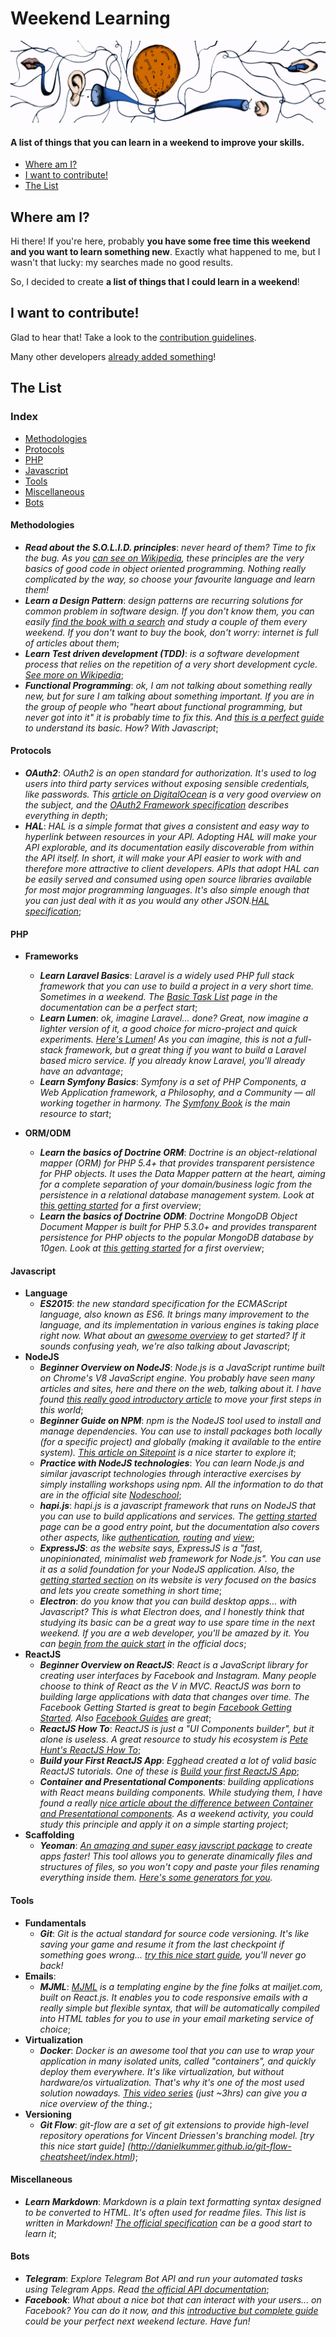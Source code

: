 # Weekend Learning

![](cover.jpg)

#### A list of things that you can learn in a weekend to improve your skills.

* [Where am I?](#where-am-i)
* [I want to contribute!](#i-want-to-contribute)
* [The List](#the-list)

## Where am I?

Hi there! If you're here, probably **you have some free time this weekend and you want to learn something new**. Exactly what happened to me, but I wasn't that lucky: my searches made no good results.

So, I decided to create **a list of things that I could learn in a weekend**!

## I want to contribute!

Glad to hear that! Take a look to the [contribution guidelines](CONTRIBUTING.md).

Many other developers [already added something](https://github.com/francescomalatesta/weekend-learning/graphs/contributors)!

## The List

### Index

- [Methodologies](#methodologies)
- [Protocols](#protocols)
- [PHP](#php)
- [Javascript](#javascript)
- [Tools](#tools)
- [Miscellaneous](#miscellaneous)
- [Bots](#bots)

#### Methodologies

- **_Read about the S.O.L.I.D. principles_**: *never heard of them? Time to fix the bug. As you [can see on Wikipedia](https://en.wikipedia.org/wiki/SOLID_(object-oriented_design)), these principles are the very basics of good code in object oriented programming. Nothing really complicated by the way, so choose your favourite language and learn them!*
- **_Learn a Design Pattern_**: *design patterns are recurring solutions for common problem in software design. If you don't know them, you can easily [find the book with a search](http://lmgtfy.com/?q=Design+Patterns%3A+Elements+of+Reusable+Object-Oriented+Software) and study a couple of them every weekend. If you don't want to buy the book, don't worry: internet is full of articles about them*;
- **_Learn Test driven development (TDD)_**: *is a software development process that relies on the repetition of a very short development cycle. [See more on Wikipedia](https://en.wikipedia.org/wiki/Test-driven_development)*;
- **_Functional Programming_**: *ok, I am not talking about something really new, but for sure I am talking about something important. If you are in the group of people who "heart about functional programming, but never got into it" it is probably time to fix this. And [this is a perfect guide](https://drboolean.gitbooks.io/mostly-adequate-guide/content/) to understand its basic. How? With Javascript*;

#### Protocols

- **_OAuth2_**: *OAuth2 is an open standard for authorization. It's used to log users into third party services without exposing sensible credentials, like passwords. This [article on DigitalOcean](https://www.digitalocean.com/community/tutorials/an-introduction-to-oauth-2) is a very good overview on the subject, and the [OAuth2 Framework specification](http://tools.ietf.org/html/rfc6749) describes everything in depth*;
- **_HAL_**: *HAL is a simple format that gives a consistent and easy way to hyperlink between resources in your API.
Adopting HAL will make your API explorable, and its documentation easily discoverable from within the API itself. In short, it will make your API easier to work with and therefore more attractive to client developers.
APIs that adopt HAL can be easily served and consumed using open source libraries available for most major programming languages. It's also simple enough that you can just deal with it as you would any other JSON.[HAL specification](http://stateless.co/hal_specification.html)*;

#### PHP

- **Frameworks**
  - **_Learn Laravel Basics_**: *Laravel is a widely used PHP full stack framework that you can use to build a project in a very short time. Sometimes in a weekend. The [Basic Task List](https://laravel.com/docs/5.2/quickstart) page in the documentation can be a perfect start*;
  - **_Learn Lumen_**: *ok, imagine Laravel... done? Great, now imagine a lighter version of it, a good choice for micro-project and quick experiments. [Here's Lumen](https://lumen.laravel.com/docs/5.2)! As you can imagine, this is not a full-stack framework, but a great thing if you want to build a Laravel based micro service. If you already know Laravel, you'll already have an advantage*;
  - **_Learn Symfony Basics_**: *Symfony is a set of PHP Components, a Web Application framework, a Philosophy, and a Community — all working together in harmony. The [Symfony Book](http://symfony.com/doc/current/book/index.html) is the main resource to start*;

- **ORM/ODM**
  - **_Learn the basics of Doctrine ORM_**: *Doctrine is an object-relational mapper (ORM) for PHP 5.4+ that provides transparent persistence for PHP objects. It uses the Data Mapper pattern at the heart, aiming for a complete separation of your domain/business logic from the persistence in a relational database management system. Look at [this getting started](http://docs.doctrine-project.org/projects/doctrine-orm/en/latest/tutorials/getting-started.html) for a first overview*;
  - **_Learn the basics of Doctrine ODM_**: *Doctrine MongoDB Object Document Mapper is built for PHP 5.3.0+ and provides transparent persistence for PHP objects to the popular MongoDB database by 10gen. Look at [this getting started](http://docs.doctrine-project.org/projects/doctrine-mongodb-odm/en/latest/tutorials/getting-started.html) for a first overview*;

#### Javascript

- **Language**
    - **_ES2015_**: *the new standard specification for the ECMAScript language, also known as ES6. It brings many improvement to the language, and its implementation in various engines is taking place right now. What about an [awesome overview](https://github.com/lukehoban/es6features) to get started? If it sounds confusing yeah, we're also talking about Javascript*;
- **NodeJS**
  - **_Beginner Overview on NodeJS_**: *Node.js is a JavaScript runtime built on Chrome's V8 JavaScript engine. You probably have seen many articles and sites, here and there on the web, talking about it. I have found [this really good introductory article](http://www.sitepoint.com/a-beginner-splurge-in-node-js/) to move your first steps in this world*;
  - **_Beginner Guide on NPM_**: *npm is the NodeJS tool used to install and manage dependencies. You can use to install packages both locally (for a specific project) and globally (making it available to the entire system). [This article on Sitepoint](http://www.sitepoint.com/beginners-guide-node-package-manager/) is a nice starter to explore it*;
  - **_Practice with NodeJS technologies_**: *You can learn Node.js and similar javascript technologies through interactive exercises by simply installing workshops using npm. All the information to do that are in the official site  [Nodeschool](http://nodeschool.io/)*;
  - **_hapi.js_**: *hapi.js is a javascript framework that runs on NodeJS that you can use to build applications and services. The [getting started](http://hapijs.com/tutorials) page can be a good entry point, but the documentation also covers other aspects, like [authentication](http://hapijs.com/tutorials/auth), [routing](http://hapijs.com/tutorials/routing) and [view](http://hapijs.com/tutorials/views)*;
  - **_ExpressJS_**: *as the website says, ExpressJS is a "fast, unopinionated, minimalist web framework for Node.js". You can use it as a solid foundation for your NodeJS application. Also, the [getting started section](http://expressjs.com/en/starter/installing.html) on its website is very focused on the basics and lets you create something in short time*;
  - **_Electron_**: *do you know that you can build desktop apps... with Javascript? This is what Electron does, and I honestly think that studying its basic can be a great way to use spare time in the next weekend. If you are a web developer, you'll be amazed by it. You can [begin from the quick start](http://electron.atom.io/docs/tutorial/quick-start/) in the official docs*;
- **ReactJS**
  - **_Beginner Overview on ReactJS_**: *React is a JavaScript library for creating user interfaces by Facebook and Instagram. Many people choose to think of React as the V in MVC. ReactJS was born to building large applications with data that changes over time. The Facebook Getting Started is great to begin [Facebook Getting Started](https://facebook.github.io/react/docs/getting-started.html). Also [Facebook Guides](https://facebook.github.io/react/docs/why-react.html) are great*;
  - **_ReactJS How To_**: *ReactJS is just a "UI Components builder", but it alone is useless. A great resource to study his ecosystem is [Pete Hunt's ReactJS How To](https://github.com/petehunt/react-howto)*;
  - **_Build your First ReactJS App_**: *Egghead created a lot of valid basic ReactJS tutorials. One of these is [Build your first ReactJS App](https://egghead.io/series/build-your-first-react-js-application)*;  
  - **_Container and Presentational Components_**: *building applications with React means building components. While studying them, I have found a really [nice article about the difference between Container and Presentational components](https://medium.com/@dan_abramov/smart-and-dumb-components-7ca2f9a7c7d0#.ybr0faqoi). As a weekend activity, you could study this principle and apply it on a simple starting project*;
- **Scaffolding**
    - **_Yeoman_**: *[An amazing and super easy javscript package](http://yeoman.io/) to create apps faster! This tool allows you to generate dinamically files and structures of files, so you won't copy and paste your files renaming everything inside them. [Here's some generators for you](http://yeoman.io/generators/).*

#### Tools

- **Fundamentals**
  - **_Git_**: *Git is the actual standard for source code versioning. It's like saving your game and resume it from the last checkpoint if something goes wrong... [try this nice start guide](http://rogerdudler.github.io/git-guide/), you'll never go back!*
- **Emails**:
  - **_MJML_**: *[MJML](http://www.mjml.io) is a templating engine by the fine folks at mailjet.com, built on React.js. It enables you to code responsive emails with a really simple but flexible syntax, that will be automatically compiled into HTML tables for you to use in your email marketing service of choice*;
- **Virtualization**
  - **_Docker_**: *Docker is an awesome tool that you can use to wrap your application in many isolated units, called "containers", and quickly deploy them everywhere. It's like virtualization, but without hardware/os virtualization. That's why it's one of the most used solution nowadays. [This video series](https://training.docker.com/self-paced-training) (just ~3hrs) can give you a nice overview of the thing.*;
- **Versioning**
   - **_Git Flow_**: *git-flow are a set of git extensions to provide high-level repository operations for Vincent Driessen's branching model. [try this nice start guide] (http://danielkummer.github.io/git-flow-cheatsheet/index.html)*;

#### Miscellaneous

- **_Learn Markdown_**: *Markdown is a plain text formatting syntax designed to be converted to HTML. It's often used for readme files. This list is written in Markdown! [The official specification](http://daringfireball.net/projects/markdown/) can be a good start to learn it*;

#### Bots

- **_Telegram_**: *Explore Telegram Bot API and run your automated tasks using Telegram Apps. Read [the official API documentation](https://core.telegram.org/bots/)*;
- **_Facebook_**: *What about a nice bot that can interact with your users... on Facebook? You can do it now, and this [introductive but complete guide](https://developers.facebook.com/docs/messenger-platform/implementation) could be your perfect next weekend lecture. Have fun!*

